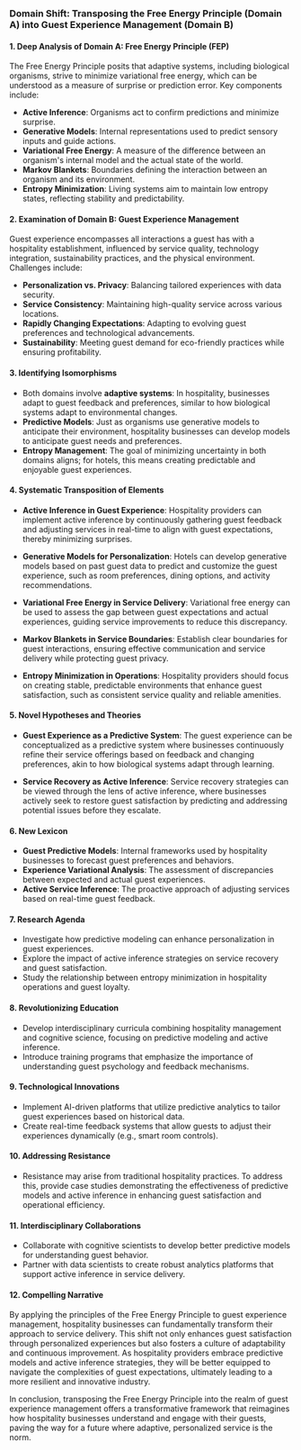 ### Domain Shift: Transposing the Free Energy Principle (Domain A) into Guest Experience Management (Domain B)

#### 1. Deep Analysis of Domain A: Free Energy Principle (FEP)
The Free Energy Principle posits that adaptive systems, including biological organisms, strive to minimize variational free energy, which can be understood as a measure of surprise or prediction error. Key components include:

- **Active Inference**: Organisms act to confirm predictions and minimize surprise.
- **Generative Models**: Internal representations used to predict sensory inputs and guide actions.
- **Variational Free Energy**: A measure of the difference between an organism's internal model and the actual state of the world.
- **Markov Blankets**: Boundaries defining the interaction between an organism and its environment.
- **Entropy Minimization**: Living systems aim to maintain low entropy states, reflecting stability and predictability.

#### 2. Examination of Domain B: Guest Experience Management
Guest experience encompasses all interactions a guest has with a hospitality establishment, influenced by service quality, technology integration, sustainability practices, and the physical environment. Challenges include:

- **Personalization vs. Privacy**: Balancing tailored experiences with data security.
- **Service Consistency**: Maintaining high-quality service across various locations.
- **Rapidly Changing Expectations**: Adapting to evolving guest preferences and technological advancements.
- **Sustainability**: Meeting guest demand for eco-friendly practices while ensuring profitability.

#### 3. Identifying Isomorphisms
- Both domains involve **adaptive systems**: In hospitality, businesses adapt to guest feedback and preferences, similar to how biological systems adapt to environmental changes.
- **Predictive Models**: Just as organisms use generative models to anticipate their environment, hospitality businesses can develop models to anticipate guest needs and preferences.
- **Entropy Management**: The goal of minimizing uncertainty in both domains aligns; for hotels, this means creating predictable and enjoyable guest experiences.

#### 4. Systematic Transposition of Elements
- **Active Inference in Guest Experience**: Hospitality providers can implement active inference by continuously gathering guest feedback and adjusting services in real-time to align with guest expectations, thereby minimizing surprises.
  
- **Generative Models for Personalization**: Hotels can develop generative models based on past guest data to predict and customize the guest experience, such as room preferences, dining options, and activity recommendations.

- **Variational Free Energy in Service Delivery**: Variational free energy can be used to assess the gap between guest expectations and actual experiences, guiding service improvements to reduce this discrepancy.

- **Markov Blankets in Service Boundaries**: Establish clear boundaries for guest interactions, ensuring effective communication and service delivery while protecting guest privacy.

- **Entropy Minimization in Operations**: Hospitality providers should focus on creating stable, predictable environments that enhance guest satisfaction, such as consistent service quality and reliable amenities.

#### 5. Novel Hypotheses and Theories
- **Guest Experience as a Predictive System**: The guest experience can be conceptualized as a predictive system where businesses continuously refine their service offerings based on feedback and changing preferences, akin to how biological systems adapt through learning.

- **Service Recovery as Active Inference**: Service recovery strategies can be viewed through the lens of active inference, where businesses actively seek to restore guest satisfaction by predicting and addressing potential issues before they escalate.

#### 6. New Lexicon
- **Guest Predictive Models**: Internal frameworks used by hospitality businesses to forecast guest preferences and behaviors.
- **Experience Variational Analysis**: The assessment of discrepancies between expected and actual guest experiences.
- **Active Service Inference**: The proactive approach of adjusting services based on real-time guest feedback.

#### 7. Research Agenda
- Investigate how predictive modeling can enhance personalization in guest experiences.
- Explore the impact of active inference strategies on service recovery and guest satisfaction.
- Study the relationship between entropy minimization in hospitality operations and guest loyalty.

#### 8. Revolutionizing Education
- Develop interdisciplinary curricula combining hospitality management and cognitive science, focusing on predictive modeling and active inference.
- Introduce training programs that emphasize the importance of understanding guest psychology and feedback mechanisms.

#### 9. Technological Innovations
- Implement AI-driven platforms that utilize predictive analytics to tailor guest experiences based on historical data.
- Create real-time feedback systems that allow guests to adjust their experiences dynamically (e.g., smart room controls).

#### 10. Addressing Resistance
- Resistance may arise from traditional hospitality practices. To address this, provide case studies demonstrating the effectiveness of predictive models and active inference in enhancing guest satisfaction and operational efficiency.

#### 11. Interdisciplinary Collaborations
- Collaborate with cognitive scientists to develop better predictive models for understanding guest behavior.
- Partner with data scientists to create robust analytics platforms that support active inference in service delivery.

#### 12. Compelling Narrative
By applying the principles of the Free Energy Principle to guest experience management, hospitality businesses can fundamentally transform their approach to service delivery. This shift not only enhances guest satisfaction through personalized experiences but also fosters a culture of adaptability and continuous improvement. As hospitality providers embrace predictive models and active inference strategies, they will be better equipped to navigate the complexities of guest expectations, ultimately leading to a more resilient and innovative industry. 

In conclusion, transposing the Free Energy Principle into the realm of guest experience management offers a transformative framework that reimagines how hospitality businesses understand and engage with their guests, paving the way for a future where adaptive, personalized service is the norm.